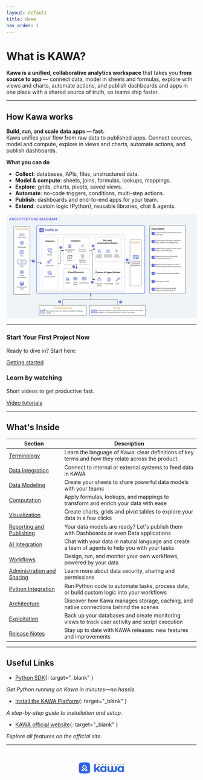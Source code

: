 ```yaml
---
layout: default
title: Home
nav_order: 1
---
```


# What is KAWA?

**Kawa is a unified, collaborative analytics workspace** that takes you **from source to app** — connect data, model in sheets and formulas, explore with views and charts, automate actions, and publish dashboards and apps in one place with a shared source of truth, so teams ship faster.

---

## How Kawa works

**Build, run, and scale data apps — fast.**  
Kawa unifies your flow from raw data to published apps. Connect sources, model and compute, explore in views and charts, automate actions, and publish dashboards.

**What you can do**
- **Collect**: databases, APIs, files, unstructured data.
- **Model & compute**: sheets, joins, formulas, lookups, mappings.
- **Explore**: grids, charts, pivots, saved views.
- **Automate**: no-code triggers, conditions, multi-step actions.
- **Publish**: dashboards and end-to-end apps for your team.
- **Extend**: custom logic (Python), reusable libraries, chat & agents.


![home_page](./readme-assets/home1.png)


---

<section class="grid">
  <article class="card">
    <h3>Start Your First Project Now</h3>
    <p>Ready to dive in? Start here:</p>
    <div class="actions">
      <a class="btn btn-primary" href="./00_01_getting_started.html">Getting started</a>
    </div>
  </article>

  <article class="card">
    <h3>Learn by watching</h3>
    <p>Short videos to get productive fast.</p>
    <div class="actions">
      <a class="btn btn-secondary"
         href="https://docs.kawa.ai/video-tutorials/english-tutorials"
         target="_blank" rel="noopener">Video tutorials</a>
    </div>
  </article>
</section>

---

## What's Inside

| Section                                                   | Description                                                                                      
|-----------------------------------------------------------|--------------------------------------------------------------------------------------------------
| [Terminology](13_00_terminology.md)                       |Learn the language of Kawa: clear definitions of key terms  and how they relate across the product.
| [Data Integration](./01_00_data_integration.html)         | Connect to internal or external systems to feed data in KAWA                                     
| [Data Modeling](./02_00_modeling.html)                    | Create your sheets to share powerful data models with your teams                                 
| [Computation](03_00_computations.md)                      | Apply formulas, lookups, and mappings to transform and enrich your data with ease                
| [Visualization](./04_00_visualization.html)               | Create charts, grids and pivot tables to explore your data in a few clicks                       
| [Reporting and Publishing](./05_00_publishing.html)       | Your data models are ready? Let's publish them with Dashboards or even Data applications
| [AI Integration](./06_00_ai_integration.html)             | Chat with your data in natural language and create a team of agents to help you with your tasks  
| [Workflows](./07_00_workflows.html)                       | Design, run, and monitor your own workflows, powered by your data                                                  
| [Administration and Sharing](./08_00_administration.html) | Learn more about data security, sharing and permissions                                          
| [Python Integration](09_00_python_integration.md)         | Run Python code to automate tasks, process data, or build custom logic into your workflows       
| [Architecture](10_00_architecture.md)                     | Discover how Kawa manages storage, caching, and native connections behind the scenes             
| [Exploitation](11_00_exploitation.md)                     | Back up your databases and create monitoring views to track user activity and script execution   
| [Release Notes](12_00_release_notes.md)                   | Stay up to date with KAWA releases: new features and improvements             

---

## Useful Links

- [Python SDK](https://github.com/kawa-analytics/kywy-documentation){: target="_blank" }

_Get Python running on Kawa in minutes—no hassle._

- [Install the KAWA Platform](https://github.com/kawa-analytics/kawa-docker-install){: target="_blank" }

_A step-by-step guide to installation and setup._

- [KAWA official website](https://www.kawa.ai){: target="_blank" }

_Explore all features on the official site._

---

<p align="center">
  <img src="./logo.png" alt="Kawa Logo" width="120" style="margin-top: 2rem;" />
</p>